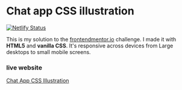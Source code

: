 # Chat app CSS illustration

[![Netlify Status](https://api.netlify.com/api/v1/badges/203a436b-adaa-40fd-81dd-c4a2c4077368/deploy-status)](https://app.netlify.com/sites/chat-app-css-illustration/deploys)

This is my solution to the [frontendmentor.io](https://www.frontendmentor.io/challenges/chat-app-css-illustration-O5auMkFqY "chat app css illustration") challenge.
I made it with **HTML5** and **vanilla CSS**.
It's responsive across devices from Large desktops to small mobile screens.

### live website
[Chat App CSS Illustration](https://chat-app-css-illustration.netlify.app/)
